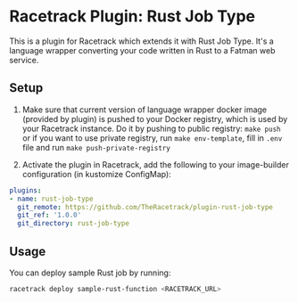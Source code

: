 # Racetrack Plugin: Rust Job Type

This is a plugin for Racetrack which extends it with Rust Job Type.
It's a language wrapper converting your code written in Rust to a Fatman web service.

## Setup
1. Make sure that current version of language wrapper docker image
  (provided by plugin) is pushed to your Docker registry,
  which is used by your Racetrack instance. 
  Do it by pushing to public registry: `make push`  
  or if you want to use private registry, run `make env-template`,
  fill in `.env` file and run `make push-private-registry`

2. Activate the plugin in Racetrack, 
  add the following to your image-builder configuration (in kustomize ConfigMap):

```yaml
plugins:
- name: rust-job-type
  git_remote: https://github.com/TheRacetrack/plugin-rust-job-type
  git_ref: '1.0.0'
  git_directory: rust-job-type
```

## Usage
You can deploy sample Rust job by running:
```bash
racetrack deploy sample-rust-function <RACETRACK_URL>
```

